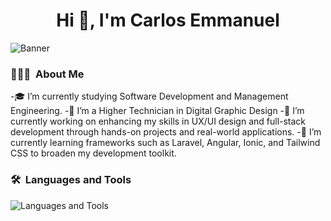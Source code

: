 <h1 align="center">Hi 👋, I'm Carlos Emmanuel</h1>

![Banner](https://github.com/user-attachments/assets/960a701f-34a0-458a-8419-e59d272ae3eb)

### 👨🏻‍💻 &nbsp;About Me
-🎓&nbsp;I’m currently studying Software Development and Management Engineering.
-🎨&nbsp;I’m a Higher Technician in Digital Graphic Design
-🔭&nbsp;I’m currently working on enhancing my skills in UX/UI design and full-stack development through hands-on projects and real-world applications.
-🌱&nbsp;I’m currently learning frameworks such as Laravel, Angular, Ionic, and Tailwind CSS to broaden my development toolkit.

### 🛠️ &nbsp;Languages and Tools
![Languages and Tools](https://skillicons.dev/icons?i=html,css,js,ts,php,bootstrap,angular,laravel,arduino,nodejs,tailwind,mysql,firebase,git,github,ai,figma,xd,ps,vscodeperline=10)
<!--
**4yken/4yken** is a ✨ _special_ ✨ repository because its `README.md` (this file) appears on your GitHub profile.

Here are some ideas to get you started:

- 🔭 I’m currently working on ...
- 🌱 I’m currently learning ...
- 👯 I’m looking to collaborate on ...
- 🤔 I’m looking for help with ...
- 💬 Ask me about ...
- 📫 How to reach me: ...
- 😄 Pronouns: ...
- ⚡ Fun fact: ...
-->
